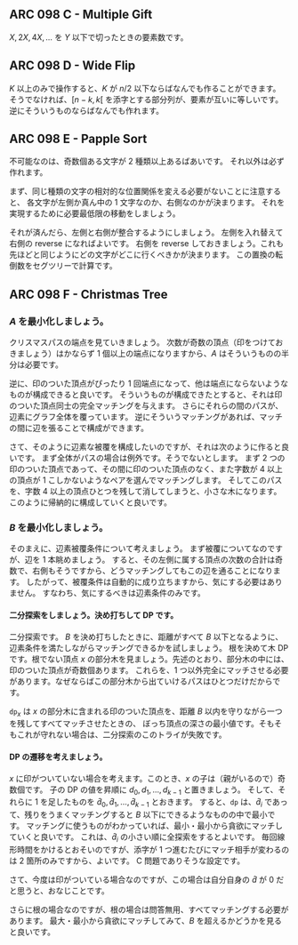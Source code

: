 ## ARC 098 C - Multiple Gift

$X, 2X, 4X, \dots$ を $Y$ 以下で切ったときの要素数です。


## ARC 098 D - Wide Flip

$K$ 以上のみで操作すると、$K$ が $n / 2$ 以下ならばなんでも作ることができます。
そうでなければ、$[n - k, k[$ を添字とする部分列が、要素が互いに等しいです。
逆にそういうものならばなんでも作れます。


## ARC 098 E - Papple Sort

不可能なのは、奇数個ある文字が $2$ 種類以上あるばあいです。
それ以外は必ず作れます。

まず、同じ種類の文字の相対的な位置関係を変える必要がないことに注意すると、
各文字が左側か真ん中の $1$ 文字なのか、右側なのかが決まります。
それを実現するために必要最低限の移動をしましょう。

それが済んだら、左側と右側が整合するようにしましょう。
左側を入れ替えて右側の reverse になればよいです。
右側を reverse しておきましょう。これも先ほどと同じようにどの文字がどこに行くべきかが決まります。
この置換の転倒数をセグツリーで計算です。


## ARC 098 F - Christmas Tree

### $A$ を最小化しましょう。

クリスマスパスの端点を見ていきましょう。
次数が奇数の頂点（印をつけておきましょう）はかならず $1$ 個以上の端点になりますから、$A$ はそういうものの半分は必要です。

逆に、印のついた頂点がぴったり $1$ 回端点になって、他は端点にならないようなものが構成できると良いです。
そういうものが構成できたとすると、それは印のついた頂点同士の完全マッチングを与えます。
さらにそれらの間のパスが、辺素にグラフ全体を覆っています。
逆にそういうマッチングがあれば、マッチの間に辺を張ることで構成ができます。

さて、そのように辺素な被覆を構成したいのですが、それは次のように作ると良いです。
まず全体がパスの場合は例外です。そうでないとします。
まず $2$ つの印のついた頂点であって、その間に印のついた頂点のなく、また字数が $4$ 以上の頂点が $1$ こしかないようなペアを選んでマッチングします。
そしてこのパスを、字数 $4$ 以上の頂点ひとつを残して消してしまうと、小さな木になります。
このように帰納的に構成していくと良いです。

### $B$ を最小化しましょう。

そのまえに、辺素被覆条件について考えましょう。
まず被覆についてなのですが、辺を $1$ 本眺めましょう。
すると、その左側に属する頂点の次数の合計は奇数で、右側もそうですから、どうマッチングしてもこの辺を通ることになります。
したがって、被覆条件は自動的に成り立ちますから、気にする必要はありません。
すなわち、気にするべきは辺素条件のみです。

#### 二分探索をしましょう。決め打ちして DP です。

二分探索です。
$B$ を決め打ちしたときに、距離がすべて $B$ 以下となるように、辺素条件を満たしながらマッチングできるかを試しましょう。
根を決めて木 DP です。根でない頂点 $x$ の部分木を見ましょう。先述のとおり、部分木の中には、印のついた頂点が奇数個あります。
これらを、$1$ つ以外完全にマッチさせる必要があります。なぜならばこの部分木から出ていけるパスはひとつだけだからです。

$\mathtt { dp } _ x$ は $x$ の部分木に含まれる印のついた頂点を、距離 $B$ 以内を守りながら一つを残してすべてマッチさせたときの、
ぼっち頂点の深さの最小値です。そもそもこれが守れない場合は、二分探索のこのトライが失敗です。

#### DP の遷移を考えましょう。

$x$ に印がついていない場合を考えます。このとき、$x$ の子は（親がいるので）奇数個です。
子の DP の値を昇順に $d _ 0, d _ 1, \dots, d _ { k - 1 }$ と置きましょう。
そして、それらに $1$ を足したものを $\hat d _ 0, \hat d _ 1, \dots, \hat d _ { k - 1 }$ とおきます。
すると、$\mathtt { dp }$ は、$\hat d _ i$ であって、残りをうまくマッチングすると $B$ 以下にできるようなものの中で最小です。
マッチングに使うものがわかっていれば、最小・最小から貪欲にマッチしていくと良いです。
これは、$\hat d _ i$ の小さい順に全探索をするとよいです。
毎回線形時間をかけるとおそいのですが、添字が $1$ つ進むたびにマッチ相手が変わるのは $2$ 箇所のみですから、よいです。
C 問題でありそうな設定です。

さて、今度は印がついている場合なのですが、この場合は自分自身の $\hat d$ が $0$ だと思うと、おなじことです。

さらに根の場合なのですが、根の場合は問答無用、すべてマッチングする必要があります。
最大・最小から貪欲にマッチしてみて、$B$ を超えるかどうかを見ると良いです。
